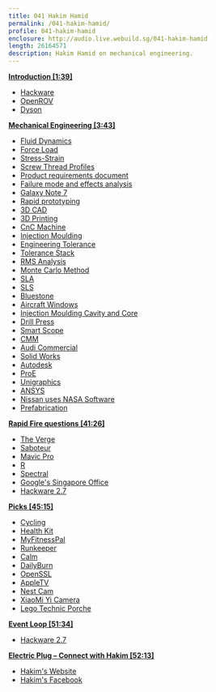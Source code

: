 ```yaml
---
title: 041 Hakim Hamid
permalink: /041-hakim-hamid/
profile: 041-hakim-hamid
enclosure: http://audio.live.webuild.sg/041-hakim-hamid
length: 26164571
description: Hakim Hamid on mechanical engineering.
---
```


**[Introduction [1:39]](#t=1:39)**

- [Hackware](https://www.meetup.com/hackware)
- [OpenROV](http://www.openrov.com/)
- [Dyson](https://www.dyson.com.sg/)

**[Mechanical Engineering [3:43]](#t=3:43)**

- [Fluid Dynamics](https://en.wikipedia.org/wiki/Fluid_dynamics)
- [Force Load]()
- [Stress-Strain](https://en.wikipedia.org/wiki/Stress%E2%80%93strain_curve)
- [Screw Thread Profiles](https://en.wikipedia.org/wiki/ISO_metric_screw_thread)
- [Product requirements document](https://en.wikipedia.org/wiki/Product_requirements_document)
- [Failure mode and effects analysis](https://en.wikipedia.org/wiki/Failure_mode_and_effects_analysis)
- [Galaxy Note 7](https://en.wikipedia.org/wiki/Samsung_Galaxy_Note_7#Battery_faults)
- [Rapid prototyping](https://en.wikipedia.org/wiki/Rapid_prototyping)
- [3D CAD](https://en.wikipedia.org/wiki/Computer-aided_design)
- [3D Printing](https://en.wikipedia.org/wiki/3D_printing)
- [CnC Machine](https://en.wikipedia.org/wiki/Numerical_control)
- [Injection Moulding](https://en.wikipedia.org/wiki/Injection_moulding)
- [Engineering Tolerance](https://en.wikipedia.org/wiki/Injection_moulding)
- [Tolerance Stack](https://en.wikipedia.org/wiki/Tolerance_analysis)
- [RMS Analysis](https://en.wikipedia.org/wiki/Root_mean_square)
- [Monte Carlo Method](https://en.wikipedia.org/wiki/Monte_Carlo_method)
- [SLA](https://en.wikipedia.org/wiki/Stereolithography)
- [SLS](https://en.wikipedia.org/wiki/Selective_laser_sintering)
- [Bluestone](https://www.3dsystems.com/materials/accurar-bluestone)
- [Aircraft Windows](https://en.wikipedia.org/wiki/De_Havilland_Comet#Accidents_and_incidents)
- [Injection Moulding Cavity and Core](https://en.wikipedia.org/wiki/Injection_mold_construction)
- [Drill Press](https://en.wikipedia.org/wiki/Drill#Drill_press)
- [Smart Scope](http://www.smartscope.com.sg/)
- [CMM](https://en.wikipedia.org/wiki/Coordinate-measuring_machine)
- [Audi Commercial](https://www.youtube.com/watch?v=_u8ohVjji5A)
- [Solid Works](http://www.solidworks.com/)
- [Autodesk](http://www.autodesk.com/)
- [ProE](http://www.ptc.com/cad/pro-engineer)
- [Unigraphics](https://en.wikipedia.org/wiki/Siemens_NX)
- [ANSYS](https://en.wikipedia.org/wiki/Ansys)
- [Nissan uses NASA Software](https://www.nasa.gov/ames/image-feature/nissan-test-drives-nasa-space-technology-for-use-in-driverless-cars/)
- [Prefabrication](https://en.wikipedia.org/wiki/Prefabrication)

**[Rapid Fire questions [41:26]](#t=41:26)**

- [The Verge](http://www.theverge.com/)
- [Saboteur](https://en.wikipedia.org/wiki/Saboteur_(card_game))
- [Mavic Pro](https://store.dji.com/product/mavic-pro)
- [R](https://en.wikipedia.org/wiki/R_(programming_language))
- [Spectral](http://www.imdb.com/title/tt2106651/)
- [Google's Singapore Office](http://www.hardwarezone.com.sg/feature-pictures-google-s-new-hq-most-amazing-office-singapore)
- [Hackware 2.7](https://www.meetup.com/Hackware/events/237016148/)

**[Picks [45:15]](#t=45:15)**

- [Cycling](https://en.wikipedia.org/wiki/Cycling)
- [Health Kit](https://developer.apple.com/healthkit/)
- [MyFitnessPal](https://www.myfitnesspal.com/)
- [Runkeeper](https://runkeeper.com/)
- [Calm](https://itunes.apple.com/us/app/calm-meditation-to-relax-focus/id571800810?mt=8)
- [DailyBurn](https://dailyburn.com)
- [OpenSSL](https://www.openssl.org/)
- [AppleTV](https://www.apple.com/sg/tv/)
- [Nest Cam](https://nest.com/camera/meet-nest-cam/)
- [XiaoMi Yi Camera](https://www.yitechnology.com/yi-1080p-dome-camera-2)
- [Lego Technic Porche](https://shop.lego.com/en-US/Porsche-911-GT3-RS-42056)

**[Event Loop [51:34]](#t=51:34)**

- [Hackware 2.7](https://www.meetup.com/Hackware/events/237016148/)

**[Electric Plug  – Connect with Hakim [52:13]](#t=52:13)**

- [Hakim's Website](http://abdulhakimhamid.com/)
- [Hakim's Facebook](https://www.facebook.com/hakim.hamid.16)
